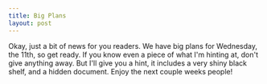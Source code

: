 ```yaml
---
title: Big Plans
layout: post
---
```


Okay, just a bit of  news for you readers. We have big plans for Wednesday, the 11th, so get ready. If you know even a piece of what I'm hinting at, don't give anything away. But I'll give you a hint, it includes a very shiny black shelf, and a hidden document. Enjoy the next couple weeks people!